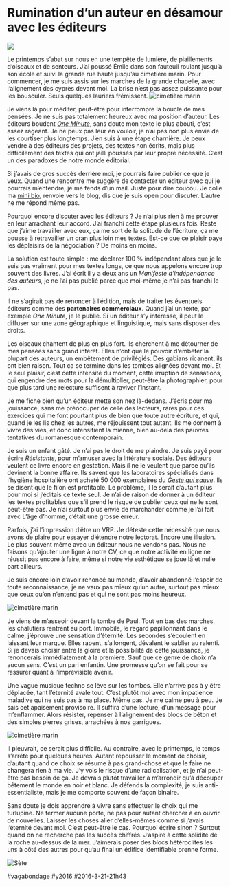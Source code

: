 # Rumination d’un auteur en désamour avec les éditeurs

![](_i/cim1.webp)

Le printemps s’abat sur nous en une tempête de lumière, de piaillements d’oiseaux et de senteurs. J’ai poussé Émile dans son fauteuil roulant jusqu’à son école et suivi la grande rue haute jusqu’au cimetière marin. Pour commencer, je me suis assis sur les marches de la grande chapelle, avec l’alignement des cyprès devant moi. La brise n’est pas assez puissante pour les bousculer. Seuls quelques lauriers frémissent.
![cimetière marin](_i/cim1.webp)

Je viens là pour méditer, peut-être pour interrompre la boucle de mes pensées. Je ne suis pas totalement heureux avec ma position d’auteur. Les éditeurs boudent *[One Minute](../../page/une-minute)*, sans doute mon texte le plus abouti, c’est assez rageant. Je ne peux pas leur en vouloir, je n’ai pas non plus envie de les courtiser plus longtemps. J’en suis à une étape charnière. Je peux vendre à des éditeurs des projets, des textes non écrits, mais plus difficilement des textes qui ont jailli poussés par leur propre nécessité. C’est un des paradoxes de notre monde éditorial.

Si j’avais de gros succès derrière moi, je pourrais faire publier ce que je veux. Quand une rencontre me suggère de contacter un éditeur avec qui je pourrais m’entendre, je me fends d’un mail. Juste pour dire coucou. Je colle ma [mini bio](../../page/informations/presentations-presse), renvoie vers le blog, dis que je suis open pour discuter. L’autre ne me répond même pas.

Pourquoi encore discuter avec les éditeurs ? Je n’ai plus rien à me prouver en leur arrachant leur accord. J’ai franchi cette étape plusieurs fois. Reste que j’aime travailler avec eux, ça me sort de la solitude de l’écriture, ça me pousse à retravailler un cran plus loin mes textes. Est-ce que ce plaisir paye les déplaisirs de la négociation ? De moins en moins.

La solution est toute simple : me déclarer 100 % indépendant alors que je le suis pas vraiment pour mes textes longs, ce que nous appelons encore trop souvent des livres. J’ai écrit il y a deux ans un *Manifeste d’indépendance des auteurs*, je ne l’ai pas publié parce que moi-même je n’ai pas franchi le pas.

Il ne s’agirait pas de renoncer à l’édition, mais de traiter les éventuels éditeurs comme des **partenaires commerciaux**. Quand j’ai un texte, par exemple *One Minute*, je le publie. Si un éditeur s’y intéresse, il peut le diffuser sur une zone géographique et linguistique, mais sans disposer des droits.

Les oiseaux chantent de plus en plus fort. Ils cherchent à me détourner de mes pensées sans grand intérêt. Elles n’ont que le pouvoir d’embêter la plupart des auteurs, un embêtement de privilégiés. Des gabians ricanent, ils ont bien raison. Tout ça se termine dans les tombes alignées devant moi. Et le seul plaisir, c’est cette intensité du moment, cette irruption de sensations, qui engendre des mots pour la démultiplier, peut-être la photographier, pour que plus tard une relecture suffisent à raviver l’instant.

Je me fiche bien qu’un éditeur mette son nez là-dedans. J’écris pour ma jouissance, sans me préoccuper de celle des lecteurs, rares pour ces exercices qui me font pourtant plus de bien que toute autre écriture, et qui, quand je les lis chez les autres, me réjouissent tout autant. Ils me donnent à vivre des vies, et donc intensifient la mienne, bien au-delà des pauvres tentatives du romanesque contemporain.

Je suis un enfant gâté. Je n’ai pas le droit de me plaindre. Je suis payé pour écrire *Résistants*, pour m’amuser avec la littérature sociale. Des éditeurs veulent ce livre encore en gestation. Mais il ne le veulent que parce qu’ils devinent la bonne affaire. Ils savent que les laboratoires spécialisés dans l’hygiène hospitalière ont acheté 50 000 exemplaires du *[Geste qui sauve](../../page/le-geste-qui-sauve)*. Ils se disent que le filon est profitable. Le problème, il le serait d’autant plus pour moi si j’éditais ce texte seul. Je n’ai de raison de donner à un éditeur les textes profitables que s’il prend le risque de publier ceux qui ne le sont peut-être pas. Je n’ai surtout plus envie de marchander comme je l’ai fait avec L’âge d’homme, c’était une grosse erreur.

Parfois, j’ai l’impression d’être un VRP. Je déteste cette nécessité que nous avons de plaire pour essayer d’étendre notre lectorat. Encore une illusion. Le plus souvent même avec un éditeur nous ne vendons pas. Nous ne faisons qu’ajouter une ligne à notre CV, ce que notre activité en ligne ne réussit pas encore à faire, même si notre vie esthétique se joue là et nulle part ailleurs.

Je suis encore loin d’avoir renoncé au monde, d’avoir abandonné l’espoir de toute reconnaissance, je ne vaux pas mieux qu’un autre, surtout pas mieux que ceux qu’on n’entend pas et qui ne sont pas moins heureux.

![cimetière marin](_i/cim3.webp)

Je viens de m’asseoir devant la tombe de Paul. Tout en bas des marches, les chalutiers rentrent au port. Immobile, le regard papillonnant dans le calme, j’éprouve une sensation d’éternité. Les secondes s’écoulent en laissant leur marque. Elles rapent, s’allongent, dévalent le sablier au ralenti. Si je devais choisir entre la gloire et la possibilité de cette jouissance, je renoncerais immédiatement à la première. Sauf que ce genre de choix n’a aucun sens. C’est un pari enfantin. Une promesse qu’on se fait pour se rassurer quant à l’imprévisible avenir.

Une vague musique techno se lève sur les tombes. Elle n’arrive pas à y être déplacée, tant l’éternité avale tout. C’est plutôt moi avec mon impatience maladive qui ne suis pas à ma place. Même pas. Je me calme peu à peu. Je sais cet apaisement provisoire. Il suffira d’une lecture, d’un message pour m’enflammer. Alors résister, repenser à l’alignement des blocs de béton et des simples pierres grises, arrachées à nos garrigues.

![cimetière marin](_i/cim2.webp)

Il pleuvrait, ce serait plus difficile. Au contraire, avec le printemps, le temps s’arrête pour quelques heures. Autant repousser le moment de choisir, d’autant quand ce choix se résume à pas grand-chose et que le faire ne changera rien à ma vie. J’y vois le risque d’une radicalisation, et je n’ai peut-être pas besoin de ça. Je devrais plutôt travailler à m’arrondir qu’à découper bêtement le monde en noir et blanc. Je défends la complexité, je suis anti-essentialiste, mais je me comporte souvent de façon binaire.

Sans doute je dois apprendre à vivre sans effectuer le choix qui me turlupine. Ne fermer aucune porte, ne pas pour autant chercher à en ouvrir de nouvelles. Laisser les choses aller d’elles-mêmes comme si j’avais l’éternité devant moi. C’est peut-être le cas. Pourquoi écrire sinon ? Surtout quand on ne recherche pas les succès chiffrés. J’aspire à cette solidité de la roche au-dessus de la mer. J’aimerais poser des blocs hétéroclites les uns à côté des autres pour qu’au final un édifice identifiable prenne forme.

![Sète](_i/cim4.webp)

#vagabondage #y2016 #2016-3-21-21h43

